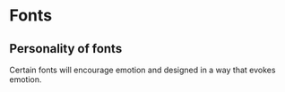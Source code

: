 # Fonts


## Personality of fonts
Certain fonts will encourage emotion and designed in a way that evokes emotion. 
